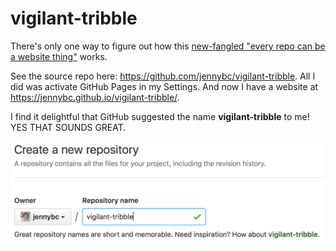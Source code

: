 # vigilant-tribble
There's only one way to figure out how this [new-fangled "every repo can be a website thing"](https://github.com/blog/2289-publishing-with-github-pages-now-as-easy-as-1-2-3) works.

See the source repo here: <https://github.com/jennybc/vigilant-tribble>. All I did was activate GitHub Pages in my Settings. And now I have a website at <https://jennybc.github.io/vigilant-tribble/>.

I find it delightful that GitHub suggested the name **vigilant-tribble** to me! YES THAT SOUNDS GREAT.

![](vigilant-tribble.png)

